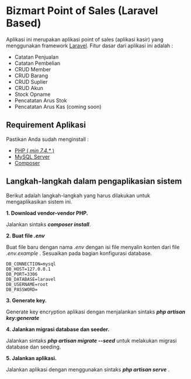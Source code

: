 # Bizmart Point of Sales (Laravel Based)

Aplikasi ini merupakan aplikasi point of sales (aplikasi kasir) yang menggunakan framework [Laravel](https://laravel.com/). Fitur dasar dari aplikasi ini adalah :

-   Catatan Penjualan
-   Catatan Pembelian
-   CRUD Member
-   CRUD Barang
-   CRUD Suplier
-   CRUD Akun
-   Stock Opname
-   Pencatatan Arus Stok
-   Pencatatan Arus Kas (coming soon)

## Requirement Aplikasi

Pastikan Anda sudah menginstall :

-   [PHP ( _min 7.4.\*_ )](https://www.php.net/downloads.php)
-   [MySQL Server](https://dev.mysql.com/downloads/mysql/)
-   [Composer](https://getcomposer.org/download/)

## Langkah-langkah dalam pengaplikasian sistem

Berikut adalah langkah-langkah yang harus dilakukan untuk mengaplikasikan sistem ini.

**1. Download vendor-vendor PHP.**

Jalankan sintaks _**composer install**_.

**2. Buat file _.env_**

Buat file baru dengan nama _.env_ dengan isi file menyalin konten dari file _.env.example_ . Sesuaikan pada bagian konfigurasi database.

    DB_CONNECTION=mysql
    DB_HOST=127.0.0.1
    DB_PORT=3306
    DB_DATABASE=laravel
    DB_USERNAME=root
    DB_PASSWORD=

**3. Generate key.**

Generate key encryption aplikasi dengan menjalankan sintaks _**php artisan key:generate**_

**4. Jalankan migrasi database dan seeder.**

Jalankan sintaks _**php artisan migrate --seed**_ untuk melakukan migrasi database dan seeding.

**5. Jalankan aplikasi.**

Jalankan aplikasi dengan menggunakan sintaks _**php artisan serve**_ .
